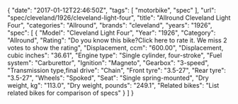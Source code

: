{
    "date": "2017-01-12T22:46:50Z",
    "tags": [
        "motorbike",
        "spec"
    ],
    "url": "spec\/cleveland\/1926\/cleveland-light-four",
    "title": "Allround Cleveland Light Four",
    "categories": "Allround",
    "brands": "cleveland",
    "years": "1926",
    "spec": [
        {
            "Model": "Cleveland Light Four",
            "Year": "1926",
            "Category": "Allround",
            "Rating": "Do you know this bike?Click here to rate it. We miss 2 votes to show the rating",
            "Displacement, ccm": "600.00",
            "Displacement, cubic inches": "36.61",
            "Engine type": "Single cylinder, four-stroke",
            "Fuel system": "Carburettor",
            "Ignition": "Magneto",
            "Gearbox": "3-speed",
            "Transmission type,final drive": "Chain",
            "Front tyre": "3.5-27",
            "Rear tyre": "3.5-27",
            "Wheels": "Spoked",
            "Seat": "Single spring-mounted",
            "Dry weight, kg": "113.0",
            "Dry weight, pounds": "249.1",
            "Related bikes": "List related bikes for comparison of specs"
        }
    ]
}